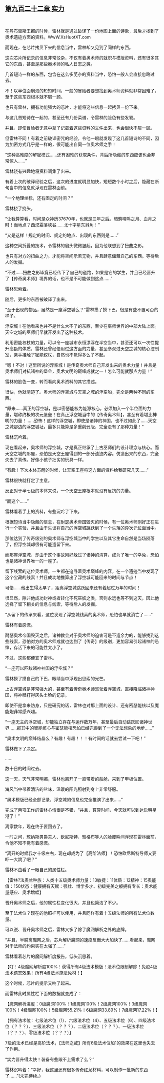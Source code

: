 ## [第九百二十二章 实力](https://www.xxbiquge.com/11_11222/9029301.html)
﻿

  在丹布雷斯王都的时候，雷林就是通过破译了一份地图上面的诗歌，最后才找到了奥术遗迹方面的资料。WwW.XsHuotXT.com

  而现在，在芯片拷贝下来的信息当中，雷林却又见到了同样的东西。

  这次芯片所记录的信息非常驳杂，不仅有着奥术师的就职与模版资料，还有很多其它的东西，甚至是那些奥术师的私人日志之类。

  几首短诗一样的东西，包含在这么多芜杂的资料当中，恐怕一般人会直接忽略过去。

  不！以半位面崩溃的短短时间，一般的冒险者要想找到奥术师资料就非常困难了，至于这些东西根本就不屑一顾。

  也只有雷林，拥有功能强大的芯片，才能将这些信息一起拷贝一份下来。

  与这几首短诗在一起的，甚至还有几份菜谱，令雷林的脸色有些发窘。

  并且，即使冒险者无意中拿了记载着这些资料的文件出来，也会很快不屑一顾。

  但雷林不同！有着之前破译密咒的经验，令他一眼就发现了这几首短诗的不同，因为加密方式几乎是一样的，很可能出自同一位奥术师之手！

  “这种高难度的解密模式……还有困难的获取条件，背后所隐藏的东西应该也会非常惊人……”

  雷林饶有兴趣地将资料调集了出来。

  有着上次的破译经验之后，这次的进度就明显加快，短短数个小时之后，隐藏在断句当中的信息就浮现在雷林面前。

  “一个地理坐标，还有固定的时间？”

  雷林挠了挠头。

  “让我算算看，时间是众神历37670年，也就是三年之后。暗鸦啼鸣之月、血月之时！而地点？西漠霜落峡谷……北十字星东斜角！”

  “又是这样！规定的时间、规定的地点、出现的东西则是……”

  这种空间折叠的技术，令雷林的眉头微微皱起，因为他联想到了扭曲之影。

  也只有对方的扭曲之力。才能将空间示若无物，并且肆意储藏自己的东西。等待后人的发掘。

  “不过……扭曲之影毕竟已经传下了自己的道路，如果是它的学生，并且已经晋升了【传奇奥术师】境界的话，也不是不可能做到这点……”

  雷林思索着。

  随后，更多的东西被破译了出来。

  “至于出现的物品，居然是一座浮空城么？”雷林摸了摸下巴，很是有些不置可否的样子。

  浮空城！在他看来也并不是什么大不了的东西，至少在巫师世界的中部大陆上面。天空之城的巫师们早就开发出了这种技术。

  利用密能权杖的力量，可以令一座城市永恒漂浮在半空当中，甚至还可以一次性提升高额的体质，雷林还曾经借用过这方面的力量，甚至参观过天空之城的核心控制室，亲手接触了密能权杖，自然也不觉得多么了不起。

  “嗯！不对！这里所说的浮空城！是传奇奥术师自己开发出来的奥术力量！并且是奥术师们对抗诸神的堡垒，奥术文明的巅峰成就之一！怎么可能就那点力量！”

  雷林的脸色一变，转而看向奥术资料的其它描述。

  很快，他就清楚了。奥术师的浮空城与天空之城的浮空船，完全是两种不同的东西。

  “原来……真正的浮空城，是以密瑟能核为能源核心。必须加入一个半位面的力量，堪称终极的次元堡垒！在真正浮空城当中的【传奇奥术师】，甚至有着堪比神明的力量！……恐怖！这样的浮空城，即使是诸神的神国，也不过如此了……天空之城那边的浮空城址，最多只能算是多重削弱版，完全没有了那种力量！”

  雷林沉吟着。

  现在看起来，奥术师的浮空城，才是真正继承了上古巫师们的设计理念与核心。而天空之城的那座，恐怕是天空王座得到的一部分遗迹内容。仿造出来的东西，完全失去了真传。好像小孩子拙劣的玩具一样。

  “有趣！下次本体苏醒的时候，让天空王座将这方面的资料给我研究几天……”

  雷林很快就打定了主意。

  反正对于半七级的本体来说，一个天空王座根本就没有反抗的力量。

  “而这个……”

  雷林看着手上的资料，有些沉吟了下来。

  根据短诗当中隐藏的信息，在耐瑟奥术帝国毁灭的时候，有一位奥术师刚好正在进行一个实验，并且由于失误将自己的浮空城跳跃到了一个失落的异次元位面当中。

  那位达到了传奇级别的奥术师与浮空城当中的学生以及其它生命自然是当场陨落了，但浮空城却很有可能遗留下来。

  而那座浮空城，却由于这个事故刚好躲过了诸神的清算，成为了唯一的幸免，恐怕也是诸神世界唯一的一座了。

  留下线索的这位奥术师，一生都在追寻着奥术巅峰的内容，在一个遗迹当中发现了这个宝藏的线索！并且成功地推算出了浮空城可能回来的时间与节点！

  可惜……他出生得太早了，距离浮空城跳跃回来还有着超过万年的时间！

  很显然，除非他成功封神或者转化不死巫妖之类，否则永远也等不到这天，因此他选择了留下相关的信息与线索，等待后人的发掘。

  “从留下的传承来看，这位发现了浮空城线索的奥术师，恐怕也早就消亡了……”

  雷林有着感慨。

  耐瑟奥术帝国毁灭之后，诸神教会对于奥术师的迫害可是不遗余力的，能够找到这些线索，恐怕对方的奥术师成就也达到了【传奇】的级别，更加容易引起诸神的忌惮，存活下来的可能性太小了。

  不过，这些都便宜了雷林。

  “一座可以匹敌诸神神国的浮空城？”

  雷林摸了摸自己的下巴，眼睛当中浮现出思索的光芒。

  上古浮空城是非常强大的，甚至有着传奇奥术师驾驶着浮空城，直接降临诸神神国，将神祗打得灰头土脸的记录。

  即使不是拿来防身，只是研究的话，雷林也对那上面的设计、还有密瑟能核以及魔能炮非常感兴趣。

  “一座无主的浮空城，却能独立存在与运作数万年，甚至最后自动跳跃回诸神世界……那其中的智能核心与密瑟能核恐怕已经完善到了一个无法想象的地步……”

  “奥术文明的巅峰结晶么？有趣！有趣！！！有时间的话就去尝试一下吧！”

  雷林做下了决定。

  ……

  数十日的时间过去。

  这一天，天气非常明媚，雷林也离开了一直带着的船舱，来到了甲板位置。

  海风当中带着清洁的盐味，温暖的阳光照射到身上非常舒服。

  “奥术模版已经全部记录，浮空城的信息也完全推演了出来……”

  完成了两项工作的雷林心情很是不错，“并且，算算时间，今天就可以到达启明星港了！”

  离家数年，现在终于要回去了。

  一时之间，琼纳斯男爵夫人、欧尼斯特、雅格布等人的脸庞瞬间浮现在雷林面前，令他不知不觉有着感慨。

  “离开的时候我才十级左右，现在却成为了【高阶法师】！恐怕欧尼斯特导师又要吓一大跳了吧？”

  雷林不由看了一眼自己的属性栏。

  【雷林?法奥兰种族：人类十五级奥术师力量：13敏捷：11体质：12精神：15奥能值：150状态：健康拥有天赋：强壮、博学多才、初级完美之躯拥有专长：奥术能量感应、奥术增幅】

  晋升奥术师之后，他的属性栏变化很大，并且也简洁了不少。

  至于法术位？现在的他照样可以使用，并且同样有着十五级法师的所有法术位数量。

  可以说、晋升奥术师之后，雷林又多了除了魔网解析之外的底牌。

  “并且，半脱离魔网之后，芯片解析魔网的速度反而大大加快了……看起来，魔网对于法师的约束实在太强了……”

  雷林看着芯片的魔网解析度报告，低头沉思着。

  【叮！4级魔网解析度100%！获得所有4级法术模版！法术位限制解除！免疫4级法术遗忘效果！所有4级法术施法免材！】

  这个时候，芯片的提示又响了起来。

  而雷林此时属性栏下面的数据就变成了：

  【魔网解析进度：0级魔网100%！1级魔网100%！2级魔网100%！3级魔网100%！4级魔网100%！5级魔网55.21%！6级魔网33.89%！7级魔网17.22%！】

  【拥有法术位：七级法术位（1）、六级法术位（4）、五级法术位（6）、四级法术位（？？？）、三级法术位（？？？）、二级法术位（？？？）、一级法术位（？？？）、零级法术位（？？？）】

  7级的法术已经是高阶法术，【法师之戒】所有6级法术位加1的效果在这里也失去了作用。

  “实力晋升得太快！装备有些跟不上需求了么？”

  雷林沉吟着：“幸好，我这里还有很多传奇红龙材料，可以制作一批新的东西了……”(未完待续。)

